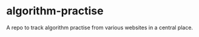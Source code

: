 # algorithm-practise


A repo to track algorithm practise from various websites in a central place.
